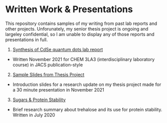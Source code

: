 # Written Work & Presentations
This repository contains samples of my writing from past lab reports and other projects. Unforunately, my senior thesis project is ongoing and largeley confidential, so I am unable to display any of those reports and presentations in full.

1. [Synthesis of CdSe quantum dots lab report](https://github.com/entzk/Written-Work/blob/main/Uploads/Kirsten%20Entz%20QD%20Report.pdf) 
  - Written November 2021 for CHEM 3LA3 (interdisciplinary laboratory course) in JACS publication-style

2. [Sample Slides from Thesis Project](https://github.com/entzk/Written-Work/blob/main/Uploads/Sample%20Presentation.pdf)
 - Introduction slides for a research update on my thesis project made for a 30 minute presentation in November 2021

3. [Sugars & Protein Stability](https://github.com/entzk/Written-Work/blob/main/Uploads/Trehalose%20vs%20Other%20Sugars%20for%20Protein%20Stability.pdf)
  - Brief research summary about trehalose and its use for protein stability. Written in July 2020
